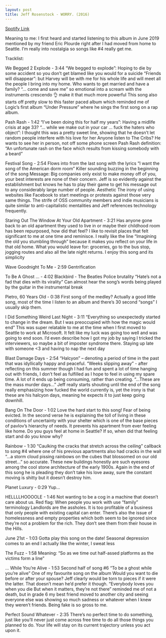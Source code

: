 ```yaml
---
layout: post
title: Jeff Rosenstock - WORRY. (2016)
---
```


[Spotify Link](https://open.spotify.com/album/6xEHAFmcwc1kP5L2IRttIl?si=rf7GWRV1RZ2qWPhRrM9fTw)

Meaning to me:
I first heard and started listening to this album in June 2019 mentioned by my friend Eric Plourde right after I had moved from home to Seattle.
I’m really into nostalgia so songs like #4 really get me.

Tracklist:

We Begged 2 Explode - 3:44
“We begged to explode”: Hoping to die by some accident so you don’t get blamed like you would for a suicide
“Friends will disappear”: but Harvey will be with me for his whole life and will meet all the people I bring into my home.
Who wants to get married and have a family?
“... come and save me” so emotional into a scream with the instruments crescendo 👌 make it that much more powerful
This song also starts off pretty slow to this faster paced album which reminded me of Logic’s first album “Under Pressure” where he sings the first song on a rap album.

Pash Rash - 1:42
“I’ve been doing this for half my years”: Having a midlife crisis at age 33?
“... while we make out in your car … fuck the haters who object”: I thought this was a pretty sweet line, showing that he doesn’t let random people interfere with his love for her
Anyone listen to The Cribs?
He wants to see her in person, not off some phone screen
Pash Rash definition: “An unfortunate rash on the face which results from kissing somebody with a beard”

Festival Song - 2:54
Flows into from the last song with the lyrics “I want the song of the American dorm room”
Killer sounding buzzing in the beginning of the song
Message: Big companies only exist to make money off of you, your best interests are none of their concern.
Jeff is so evidently against the establishment but knows he has to play their game to get his message out to any considerably large number of people.
Aesthetic
The irony of using websites like Facebook to start meetings or protests against those very same things.
The strife of OSS community members and indie musicians is quite similar to anti-capitalistic mentalities and Jeff references technology frequently.



Staring Out The Window At Your Old Apartment - 3:21
Has anyone gone back to an old apartment they used to live in or maybe their childhood room has been repurposed, how did that feel?
I like to revisit places that felt significant to me at one time and reminisce.
I really like the line “Imagining the old you stumbling through” because it makes you reflect on your life in that old home. What you would leave for: groceries, go to the bus stop, jogging routes and also all the late night returns.
I enjoy this song and its simplicity

Wave Goodnight To Me - 2:59
Gentrification

To Be A Ghost … - 4:02
Blackbird - The Beatles
Police brutality
“Hate’s not a fad that dies with its virality”
Can almost hear the song’s words being played by the guitar in the instrumental break

Pietro, 60 Years Old - 0:38
First song of the medley?
Actually a good little song, most of the time I listen to an album and there’s 30 second “songs” I usually skip them.

I Did Something Weird Last Night - 3:11
“Everything so unexpectedly started to change in the dream. But I was preoccupied with how the magic would end” This was super relatable to me at the time when I first moved to Seattle to work at Microsoft. It felt like my luck was going too well and was going to end soon. I’d even describe how I got my job by saying I tricked the interviewers, so maybe a bit of imposter syndrome there.
Staying up late with someone <3 and having to nap the next day

Blast Damage Days - 2:54
“Halcyon” – denoting a period of time in the past that was idyllically happy and peaceful.
“Weeks slipping away” - after reflecting on this summer though I had fun and spent a lot of time hanging out with friends, I don’t feel as fulfilled as I hope to feel in using my spare time. A lot of it ends up being consuming, rather than creating.
“...These are the mass murder days...” Jeff really starts shouting until the end of the song really emphasizing how fucked the world currently is, yet the irony is that these are his halcyon days, meaning he expects it to just keep going downhill.

Bang On The Door - 1:02
Love the hard start to this song!
Fear of being evicted.
In the second verse he is explaining the toll of living in these conditions of uncertainty with your shelter which is one of the base pieces of pavlov’s hierarchy of needs. It prevents his apartment from ever feeling like home.
Do you guys feel at home in Seattle? If so, when did that feeling start and do you know why?

Rainbow - 1:30
“Caulking the cracks that stretch across the ceiling” callback to song #4 where one of his previous apartments also had cracks in the wall
“...a storm cloud pissing rainbows on the cubes that blossomed on our old street...” so accurate. These new buildings honestly are such eyesores among the cool stone architecture of the early 1900s.
Again in the end of this song he is pleading they don’t take his love away, sure the constant moving is shitty but it doesn’t destroy him.

Planet Luxury - 0:29
Yup...

HELLLLHOOOOLE - 1:46
Not wanting to be a cog in a machine that doesn’t care about us.
Red flag: When people you work with use “family” terminology
Landlords are the assholes. It is too profitable of a business that only people with existing capital can enter.
There’s also the issue of homelessness and empty properties which both seem to be ignored since they’re not a problem for the rich. They don’t see them from their house in the Hills.

June 21st - 1:03
Gotta play this song on the date!
Seasonal depression comes to an end
I actually like the winter, I sweat less

The Fuzz - 1:58
Meaning: “So as we time out half-assed platforms as the victims form a line”

... While You’re Alive - 1:53
Second half of song #6 “To be a ghost while you’re alive”
One of my favourite song on the album
Would you want to die before or after your spouse? Jeff clearly would be torn to pieces if it were the latter. That doesn’t mean he’d prefer it though.
“Everybody loves you when you die But when it matters, they’re not there” reminded me of not a death, but in grade 6 my best friend moved to another city and seeing everyone else was showing so much sadness or whatever when I knew they weren’t friends. Being fake is so gross to me.

Perfect Sound Whatever - 2:35
There’s no perfect time to do something, just like you’ll never just come across free time to do all those things you planned to do. Your life will stay on its current trajectory unless you act upon it.
